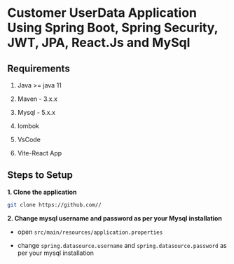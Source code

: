 # Customer UserData Application Using Spring Boot, Spring Security, JWT, JPA, React.Js and MySql

## Requirements

1. Java >= java 11

2. Maven - 3.x.x

3. Mysql - 5.x.x

4. lombok

5. VsCode

6. Vite-React App

## Steps to Setup

**1. Clone the application**

```bash
git clone https://github.com//
```

**2. Change mysql username and password as per your Mysql installation**

+ open `src/main/resources/application.properties`

+ change `spring.datasource.username` and `spring.datasource.password` as per your mysql installation

